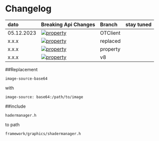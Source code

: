 # Changelog

| dato         | Breaking Api Changes                                                              | Branch    | stay tuned   |
|:-------------|:----------------------------------------------------------------------------------|:----------|:-------------|
|  05.12.2023  | [![property](https://img.shields.io/badge/UIWidget-properties-green)]()           | OTClient  |              |
|     x.x.x    | [![property](https://img.shields.io/badge/UIQr-properties-green)]()               | replaced  |              |
|     x.x.x    | [![property](https://img.shields.io/badge/QRBorder-propeties-green)]()            | property  |              |
|     x.x.x    | [![property](https://img.shields.io/badge/Shadermanager-included-green)]()        |    v8     |              |

##Replacement
```
image-source-base64
```
with
``` 
image-source: base64:/path/to/image
```
##include
``` 
hadermanager.h
```
to path
``` 
framework/graphics/shadermanager.h
```

